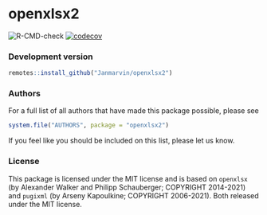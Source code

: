 openxlsx2
========

![R-CMD-check](https://github.com/JanMarvin/openxlsx2/workflows/R-CMD-check/badge.svg?branch=main) [![codecov](https://codecov.io/gh/JanMarvin/openxlsx2/branch/main/graph/badge.svg?token=HEZ7rXcZNq)](https://app.codecov.io/gh/JanMarvin/openxlsx2)


### Development version
```R
remotes::install_github("Janmarvin/openxlsx2")
```

### Authors
For a full list of all authors that have made this package possible, please see
```R
system.file("AUTHORS", package = "openxlsx2")
```
If you feel like you should be included on this list, please let us know.

### License
This package is licensed under the MIT license and is based on `openxlsx` (by Alexander Walker and Philipp Schauberger; COPYRIGHT 2014-2021) and `pugixml` (by Arseny Kapoulkine; COPYRIGHT 2006-2021). Both released under the MIT license.
